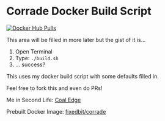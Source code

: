 # Corrade Docker Build Script
[![Docker Hub Pulls](https://img.shields.io/docker/pulls/fixedbit/corrade?style=plastic)](https://hub.docker.com/r/fixedbit/corrade)


This area will be filled in more later but the gist of it is...

1) Open Terminal
2) Type: `./build.sh`
3) ... success?

This uses my docker build script with some defaults filled in.

Feel free to fork this and even do PRs!

Me in Second Life: [Coal Edge](https://my.secondlife.com/coal.edge)

Prebuilt Docker Image: [fixedbit/corrade](https://hub.docker.com/r/fixedbit/corrade)